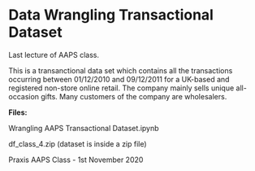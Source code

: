 # Data Wrangling Transactional Dataset

Last lecture of AAPS class.

This is a transanctional data set which contains all the transactions occurring between 01/12/2010 and 09/12/2011 for a UK-based and registered non-store online retail. The company mainly sells unique all-occasion gifts. Many customers of the company are wholesalers.

**Files:**

Wrangling AAPS Transactional Dataset.ipynb

df_class_4.zip (dataset is inside a zip file)

Praxis AAPS Class - 1st November 2020
